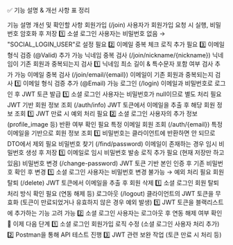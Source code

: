 ✅ 기능 설명 & 개선 사항 표 정리

기능	설명	개선 및 확인할 사항
회원가입 (/join)	사용자가 회원가입 요청 시 실행, 비밀번호 암호화 후 저장	1️⃣ 소셜 로그인 사용자는 비밀번호 없음 → "SOCIAL_LOGIN_USER"로 설정 필요 2️⃣ 이메일 중복 체크 로직 추가 필요 3️⃣ 이메일 형식 검증 (@Valid) 추가 가능
닉네임 중복 검사 (/join/nickname/{nickname})	닉네임이 기존 회원과 중복되는지 검사	1️⃣ 닉네임 최소 길이 & 특수문자 포함 여부 검사 추가 가능
이메일 중복 검사 (/join/email/{email})	이메일이 기존 회원과 중복되는지 검사	1️⃣ 이메일 형식 검증 추가 (@Email) 가능
로그인 (/login)	이메일과 비밀번호로 로그인 후 JWT 토큰 발급	1️⃣ 소셜 로그인 사용자는 비밀번호가 null이므로 별도 처리 필요
JWT 기반 회원 정보 조회 (/auth/info)	JWT 토큰에서 이메일을 추출 후 해당 회원 정보 조회	1️⃣ JWT 만료 시 예외 처리 필요 2️⃣ 소셜 로그인 사용자의 추가 정보 (profile_image 등) 반환 여부 확인 필요
특정 이메일 회원 조회 (/auth/{email})	특정 이메일을 기반으로 회원 정보 조회	1️⃣ 비밀번호는 클라이언트에 반환하면 안 되므로 DTO에서 제외 필요
비밀번호 찾기 (/find/password)	이메일이 존재하는 경우 임시 비밀번호 생성 후 저장	1️⃣ 이메일로 임시 비밀번호 발송 로직 추가 필요 (현재 저장만 하고 있음)
비밀번호 변경 (/change-password)	JWT 토큰 기반 본인 인증 후 기존 비밀번호 확인 후 변경	1️⃣ 소셜 로그인 사용자는 비밀번호 변경 불가능 → 예외 처리 필요
회원 탈퇴 (/delete)	JWT 토큰에서 이메일을 추출 후 회원 삭제	1️⃣ 소셜 로그인 회원 탈퇴 처리 방식 확인 필요 (연동 해제 등)
로그아웃 (/logout)	클라이언트의 JWT 토큰을 무효화 (토큰이 만료되었거나 유효하지 않은 경우 예외 발생)	1️⃣ JWT 토큰을 블랙리스트에 추가하는 기능 고려 가능 2️⃣ 소셜 로그인 사용자는 로그아웃 후 연동 해제 여부 확인
🚀 이제 다음 단계
1️⃣ 소셜 로그인 회원가입 로직 수정 (소셜 로그인 사용자 처리 추가)
2️⃣ Postman을 통해 API 테스트 진행
3️⃣ JWT 관련 보완 작업 (토큰 만료 시 처리 등)
